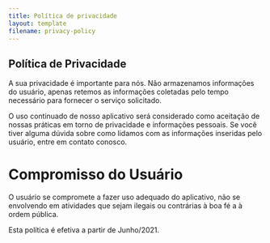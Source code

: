 ```yaml
---
title: Política de privacidade
layout: template
filename: privacy-policy
--- 
```


## Política de Privacidade

A sua privacidade é importante para nós. Não armazenamos informações do usuário, apenas retemos as informações coletadas pelo tempo necessário para fornecer o serviço solicitado.

O uso continuado de nosso aplicativo será considerado como aceitação de nossas práticas em torno de privacidade e informações pessoais. Se você tiver alguma dúvida sobre como lidamos com as informações inseridas pelo usuário, entre em contato conosco.

# Compromisso do Usuário

O usuário se compromete a fazer uso adequado do aplicativo, não se envolvendo em atividades que sejam ilegais ou contrárias à boa fé a à ordem pública.

Esta política é efetiva a partir de Junho/2021.
